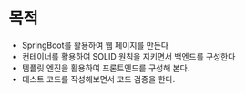 # 목적 
- SpringBoot를 활용하여 웹 페이지를 만든다
- 컨테이너를 활용하여 SOLID 원칙을 지키면서 백엔드를 구성한다
- 템플릿 엔진을 활용하여 프론트엔드를 구성해 본다.
- 테스트 코드를 작성해보면서 코드 검증을 한다.
